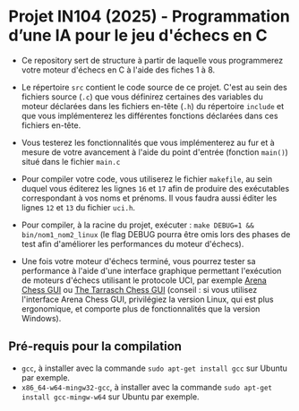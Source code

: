 # Projet IN104 (2025) - Programmation d’une IA pour le jeu d'échecs en C

- Ce repository sert de structure à partir de laquelle vous programmerez votre moteur d'échecs en C à l'aide des fiches 1 à 8.

- Le répertoire ``src`` contient le code source de ce projet. C'est au sein des fichiers source (``.c``) que vous définirez certaines des variables du moteur déclarées dans les fichiers en-tête (``.h``) du répertoire ``include`` et que vous implémenterez les différentes fonctions déclarées dans ces fichiers en-tête.

- Vous testerez les fonctionnalités que vous implémenterez au fur et à mesure de votre avancement à l'aide du point d'entrée (fonction ``main()``) situé dans le fichier ``main.c``

- Pour compiler votre code, vous utiliserez le fichier ``makefile``, au sein duquel vous éditerez les lignes ``16`` et ``17`` afin de produire des exécutables correspondant à vos noms et prénoms. Il vous faudra aussi éditer les lignes ``12`` et ``13`` du fichier ``uci.h``.

- Pour compiler, à la racine du projet, exécuter : ``make DEBUG=1 && bin/nom1_nom2_linux`` (le flag DEBUG pourra être omis lors des phases de test afin d'améliorer les performances du moteur d'échecs).

- Une fois votre moteur d'échecs terminé, vous pourrez tester sa performance à l'aide d'une interface graphique permettant l'exécution de moteurs d'échecs utilisant le protocole UCI, par exemple [Arena Chess GUI](https://www.playwitharena.de/) ou [The Tarrasch Chess GUI](https://www.triplehappy.com/) (conseil : si vous utilisez l'interface Arena Chess GUI, privilégiez la version Linux, qui est plus ergonomique, et comporte plus de fonctionnalités que la version Windows).

## Pré-requis pour la compilation

- ``gcc``, à installer avec la commande ``sudo apt-get install gcc`` sur Ubuntu par exemple.
- ``x86_64-w64-mingw32-gcc``, à installer avec la commande ``sudo apt-get install gcc-mingw-w64`` sur Ubuntu par exemple.